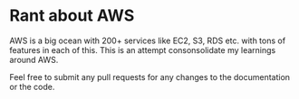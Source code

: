 # Rant about AWS

AWS is a big ocean with 200+ services like EC2, S3, RDS etc. with tons of features in each of this. This is an attempt consonsolidate my learnings around AWS.

Feel free to submit any pull requests for any changes to the documentation or the code.